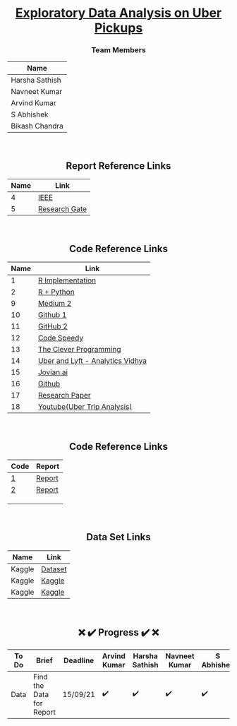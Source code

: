 <div align = "center">

# [Exploratory Data Analysis on Uber Pickups](#)

### Team Members

| Name           |
|----------------|
| Harsha Sathish   |
| Navneet Kumar    |
| Arvind Kumar    | 
| S Abhishek   |
| Bikash Chandra |
  
  
<br/>
  
## Report Reference Links

| Name           | Link |
|----------------|---------------|
| 4 | [IEEE](https://ieeexplore.ieee.org/document/9368922) |
| 5 | [Research Gate](https://www.researchgate.net/publication/349142254_DATA_EXPLORATORY_ON_TAXI_DATA_IN_NEW_YORK_CITY) |

  
<br/>
    
## Code Reference Links

| Name           | Link |
|----------------|---------------|
| 1 | [R Implementation](https://data-flair.training/blogs/r-data-science-project-uber-data-analysis/) |
| 2 | [R + Python](https://github.com/MachineLearningWithHuman/Projects/tree/master/Project%20UBER) |
| 9 | [Medium 2]() |
| 10 | [Github 1](https://github.com/hafsa636/Uber-Data-Analysis-) |
| 11 | [GitHub 2](https://github.com/MachineLearningWithHuman/Projects/tree/master/Project%20UBER) |
| 12 | [Code Speedy](https://www.codespeedy.com/analyse-uber-data-in-python-using-machine-learning/) |
| 13 | [The Clever Programming](https://thecleverprogrammer.com/2021/04/21/uber-trips-analysis-using-python/) |
| 14 | [Uber and Lyft - Analytics Vidhya](https://www.analyticsvidhya.com/blog/2021/06/uber-and-lyft-cab-prices-data-analysis-and-visualization/) |
| 15 | [Jovian.ai](https://jovian.ai/danish-alam26/data-analysis-uber-trips) |
| 16 | [Github](https://github.com/hafsa636/Uber-Data-Analysis-) |
| 17 | [Research Paper](https://iopscience.iop.org/article/10.1088/1757-899X/1119/1/012013/pdf) |
| 18 | [Youtube(Uber Trip Analysis)](https://www.youtube.com/watch?v=tdhGqnBD2PU) |
  
  
  <br/>
    
## Code Reference Links

|      Code      | Report |
|----------------|---------------|
| [1](https://github.com/geoninja/Uber-Data-Analysis/blob/master/NYC_Uber_Rides.ipynb) | [Report](https://aboutdatascience.wordpress.com/2017/04/04/comprehensive-analysis-of-uber-dataset/) |
| [2](https://github.com/hafsa636/Uber-Data-Analysis-/blob/master/Uber_Data_Analysis.ipynb) | [Report](https://medium.com/@hafsabatul.cse/uber-data-analysis-fee3eded7c56) |
| []() | []() |
| []() | []() |
| []() | []() |
  
  
  <br/>
  
## Data Set Links

| Name           | Link |
|----------------|---------------|
|  Kaggle   | [Dataset](https://www.kaggle.com/brllrb/uber-and-lyft-dataset-boston-ma) |
|  Kaggle   | [Kaggle](https://www.kaggle.com/fivethirtyeight/uber-pickups-in-new-york-city/download) |
|  Kaggle   | [Kaggle](https://www.kaggle.com/mohamed08/exploratory-data-analysis-for-uber-trips/data) |
  
<br/>
  
## :x: :heavy_check_mark: Progress :heavy_check_mark: :x: 

| To Do           | Brief | Deadline | Arvind Kumar | Harsha Sathish | Navneet Kumar  | S Abhishek | Bikash Chandra
|----------------|---------------|---------------|----------------|---------------|---------------|---------------|---------------
| Data | Find the Data for Report | 15/09/21 |:heavy_check_mark:  |:heavy_check_mark:  |:heavy_check_mark:  |:heavy_check_mark:   |  | 6 |

  
</div>


